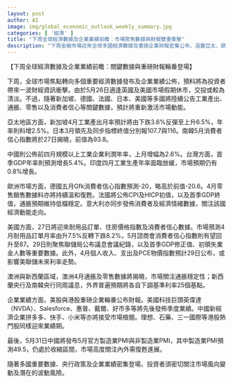 ```yaml
---
layout: post
author: AI
image: img/global_economic_outlook_weekly_summary.jpg
categories: [ '經濟' ]
title: "下周全球經濟數據及企業業績前瞻：市場聚焦數據與財報雙重衝擊"
description: "下周金融市場迎來全球多國經濟數據及重磅企業財報密集公布，涵蓋亞太、歐洲與美國關鍵指標，包括工業產出、消費信心、通脹、GDP等數據，聯儲局議息會議紀錄及PCE物價指數亦將發布，美科技與中港新經濟企業財報陸續登場。多重訊息或推動市場波動，投資者需關注最新風向與潛在風險。"
---
```

【下周全球經濟數據及企業業績前瞻：關鍵數據與重磅財報輪番登場】

下周，全球市場焦點轉向多個重要經濟數據發布及企業業績公佈，預料將為投資者帶來一波財經資訊衝擊。由於5月26日適逢英國及美國市場假期休市，交投或較為清淡。不過，隨著新加坡、德國、法國、日本、美國等多國將陸續公告工業產出、通脹、零售以及消費者信心等關鍵數據，預計將重新激活市場動能。

亞太地區方面，新加坡4月工業產出月率預計將由下跌3.6%反彈至上升6.5%，年率則料增2.5%。日本3月領先及同步指標終值分別報107.7與116。南韓5月消費者信心指數將於27日揭曉，前值為93.8。

中國則公佈前四月規模以上工業企業利潤年率，上月增幅為2.6%。台灣方面，首季GDP年率則預測增長5.4%。印度四月工業生產年率面臨放緩，市場預期仍有0.8%增長。

歐洲市場方面，德國五月Gfk消費者信心指數預測-20，略高於前值-20.6。4月零售銷售數據料亦將持續溫和復甦。法國將公佈CPI及HICP初值，以及首季GDP終值，通脹預期維持低檔穩定。意大利亦同步發佈消費者及經濟情緒數據，關注該國經濟動能走向。

美國方面，27日將迎來耐用品訂單、住房價格指數及消費者信心數據。市場預測4月耐用品訂單月率由升7.5%反轉下跌8.2%，5月諮商會消費者信心指數則有望回升至87。29日則聚焦聯儲局公布議息會議紀錄，以及首季GDP修正值、初領失業金人數等重要數據。此外，4月個人收入、支出及PCE物價指數預計29日公布，或影響美聯儲未來利率走勢。

澳洲與新西蘭區域，澳洲4月通脹及零售數據將揭曉，市場關注通脹穩定性；新西蘭央行及南韓央行同周議息，外界普遍預期將各自下調基準利率25個基點。

企業業績方面，美股與港股重磅企業輪番公布財報。美國科技巨頭英偉達（NVDA）、Salesforce、惠普、戴爾、好市多等將先後發佈季度業績。中國新經濟企業拼多多、快手、小米等亦將接受市場檢閱。理想、石藥、三一國際等港股熱門股同樣迎來業績期。

最後，5月31日中國將發布5月官方製造業PMI與非製造業PMI，其中製造業PMI預測49.5，仍處於收縮區間，市場高度關注內外需復甦進展。

隨著多國重要數據、央行政策及企業業績密集登場，投資者須密切關注市場風向變動及潛在的波動風險。
